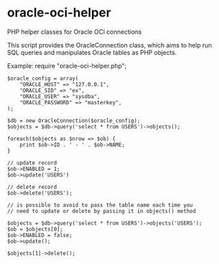 oracle-oci-helper
=================

PHP helper classes for Oracle OCI connections

This script provides the OracleConnection class, which aims 
to help run SQL queries and manipulates Oracle tables as 
PHP objects.

Example:
    require "oracle-oci-helper.php";
    
    $oracle_config = array(
        "ORACLE_HOST" => "127.0.0.1",
        "ORACLE_SID" => "ex",
        "ORACLE_USER" => "sysdba",
        "ORACLE_PASSWORD" => "masterkey",
    );
    
    $db = new OracleConnection($oracle_config);
    $objects = $db->query('select * from USERS')->objects();
    
    foreach($objects as $nrow => $ob) {
        print $ob->ID . ' - ' . $ob->NAME;
    }
    
    // update record
    $ob->ENABLED = 1;
    $ob->update('USERS')

    // delete record
    $ob->delete('USERS');
    
    // is possible to avoid to pass the table name each time you 
    // need to update or delete by passing it in objects() method
    
    $objects = $db->query('select * from USERS')->objects('USERS');
    $ob = $objects[0];
    $ob->ENABLED = false;
    $ob->update();
    
    $objects[1]->delete();
